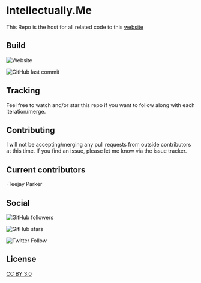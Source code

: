 # Intellectually.Me

This Repo is the host for all related code to this [website](http://www.intellectually.me)

## Build

![Website](https://img.shields.io/website/http/www.intellectually.me.svg?down_message=is%20not%20working%21&label=Intellectually.me&style=flat-square&up_color=darkblue&up_message=is%20working%20and%20is%20live%21)

![GitHub last commit](https://img.shields.io/github/last-commit/TeejayParker/TeejayParker.github.io.svg?style=flat-square)

## Tracking

Feel free to watch and/or star this repo if you want to follow along with each iteration/merge.

## Contributing

I will not be accepting/merging any pull requests from outside contributors at this time.  If you find an issue, please let me know via the issue tracker.

## Current contributors

-Teejay Parker

## Social

![GitHub followers](https://img.shields.io/github/followers/TeejayParker.svg?label=Follow%20me%20on%20Github%21&style=social)

![GitHub stars](https://img.shields.io/github/stars/TeejayParker/TeejayParker.github.io.svg?label=Star%20this%20repo%21&style=social)

![Twitter Follow](https://img.shields.io/twitter/follow/majeye1.svg?label=Follow%20me%20on%20Twitter%21&style=social)

## License

[CC BY 3.0](https://creativecommons.org/licenses/by/3.0/)
